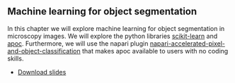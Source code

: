 ## Machine learning for object segmentation

In this chapter we will explore machine learning for object segmentation in microscopy images. We will explore the python libraries [scikit-learn](https://scikit-learn.org/) and [apoc](https://github.com/haesleinhuepf/apoc). Furthermore, we will use the napari plugin [napari-accelerated-pixel-and-object-classification](https://github.com/haesleinhuepf/napari-accelerated-pixel-and-object-classification) that makes apoc available to users with no coding skills. 

* [Download slides](https://github.com/BiAPoL/Image-data-science-with-Python-and-Napari-EPFL2022/raw/main/docs/day2_Machine_learning_APOC/Machine_Learning_for_BioImage_Analysis.pdf)
